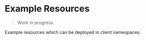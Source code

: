# Example Resources

> Work in progress.

Example resources which can be deployed in client namespaces.
